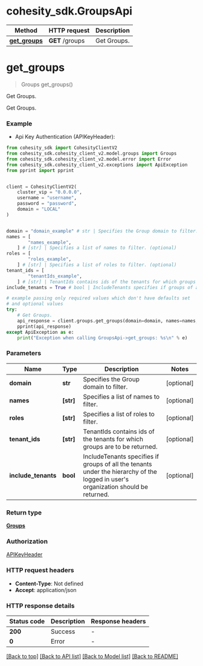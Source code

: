 # cohesity_sdk.GroupsApi


Method | HTTP request | Description
------------- | ------------- | -------------
[**get_groups**](GroupsApi.md#get_groups) | **GET** /groups | Get Groups.


# **get_groups**
> Groups get_groups()

Get Groups.

Get Groups.

### Example

* Api Key Authentication (APIKeyHeader):
```python
from cohesity_sdk import CohesityClientV2
from cohesity_sdk.cohesity_client_v2.model.groups import Groups
from cohesity_sdk.cohesity_client_v2.model.error import Error
from cohesity_sdk.cohesity_client_v2.exceptions import ApiException
from pprint import pprint


client = CohesityClientV2(
	cluster_vip = "0.0.0.0",
	username = "username",
	password = "password",
	domain = "LOCAL"
)


domain = "domain_example" # str | Specifies the Group domain to filter. (optional)
names = [
        "names_example",
    ] # [str] | Specifies a list of names to filter. (optional)
roles = [
        "roles_example",
    ] # [str] | Specifies a list of roles to filter. (optional)
tenant_ids = [
        "tenantIds_example",
    ] # [str] | TenantIds contains ids of the tenants for which groups are to be returned. (optional)
include_tenants = True # bool | IncludeTenants specifies if groups of all the tenants under the hierarchy of the logged in user's organization should be returned. (optional)

# example passing only required values which don't have defaults set
# and optional values
try:
	# Get Groups.
	api_response = client.groups.get_groups(domain=domain, names=names, roles=roles, tenant_ids=tenant_ids, include_tenants=include_tenants)
	pprint(api_response)
except ApiException as e:
	print("Exception when calling GroupsApi->get_groups: %s\n" % e)
```


### Parameters

Name | Type | Description  | Notes
------------- | ------------- | ------------- | -------------
 **domain** | **str**| Specifies the Group domain to filter. | [optional]
 **names** | **[str]**| Specifies a list of names to filter. | [optional]
 **roles** | **[str]**| Specifies a list of roles to filter. | [optional]
 **tenant_ids** | **[str]**| TenantIds contains ids of the tenants for which groups are to be returned. | [optional]
 **include_tenants** | **bool**| IncludeTenants specifies if groups of all the tenants under the hierarchy of the logged in user&#39;s organization should be returned. | [optional]

### Return type

[**Groups**](Groups.md)

### Authorization

[APIKeyHeader](../README.md#APIKeyHeader)

### HTTP request headers

 - **Content-Type**: Not defined
 - **Accept**: application/json


### HTTP response details
| Status code | Description | Response headers |
|-------------|-------------|------------------|
**200** | Success |  -  |
**0** | Error |  -  |

[[Back to top]](#) [[Back to API list]](../README.md#documentation-for-api-endpoints) [[Back to Model list]](../README.md#documentation-for-models) [[Back to README]](../README.md)

